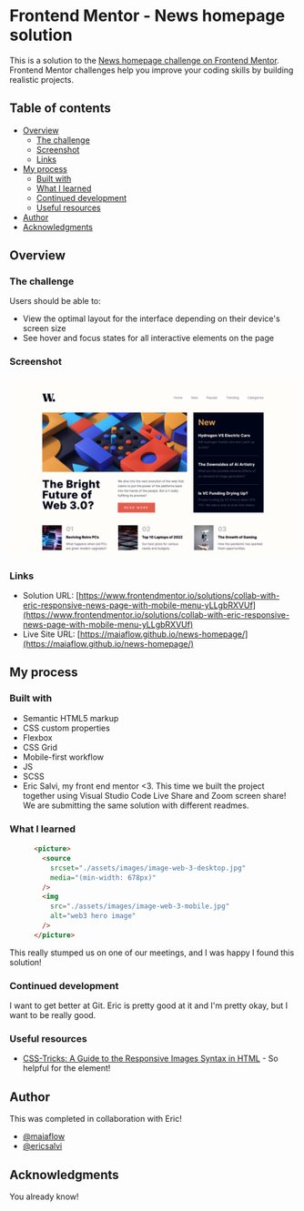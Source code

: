# Frontend Mentor - News homepage solution

This is a solution to the [News homepage challenge on Frontend Mentor](https://www.frontendmentor.io/challenges/news-homepage-H6SWTa1MFl). Frontend Mentor challenges help you improve your coding skills by building realistic projects. 

## Table of contents

- [Overview](#overview)
  - [The challenge](#the-challenge)
  - [Screenshot](#screenshot)
  - [Links](#links)
- [My process](#my-process)
  - [Built with](#built-with)
  - [What I learned](#what-i-learned)
  - [Continued development](#continued-development)
  - [Useful resources](#useful-resources)
- [Author](#author)
- [Acknowledgments](#acknowledgments)

## Overview

### The challenge

Users should be able to:

- View the optimal layout for the interface depending on their device's screen size
- See hover and focus states for all interactive elements on the page

### Screenshot

![](./screenshot.png)

### Links

- Solution URL: [https://www.frontendmentor.io/solutions/collab-with-eric-responsive-news-page-with-mobile-menu-yLLgbRXVUf](https://www.frontendmentor.io/solutions/collab-with-eric-responsive-news-page-with-mobile-menu-yLLgbRXVUf)
- Live Site URL: [https://maiaflow.github.io/news-homepage/](https://maiaflow.github.io/news-homepage/)

## My process

### Built with

- Semantic HTML5 markup
- CSS custom properties
- Flexbox
- CSS Grid
- Mobile-first workflow
- JS
- SCSS
- Eric Salvi, my front end mentor <3. This time we built the project together using Visual Studio Code Live Share and Zoom screen share! We are submitting the same solution with different readmes.

### What I learned

```html
      <picture>
        <source 
          srcset="./assets/images/image-web-3-desktop.jpg"
          media="(min-width: 678px)"
        />
        <img
          src="./assets/images/image-web-3-mobile.jpg"
          alt="web3 hero image"
        />
      </picture>
```

This really stumped us on one of our meetings, and I was happy I found this solution!

### Continued development

I want to get better at Git. Eric is pretty good at it and I'm pretty okay, but I want to be really good. 

### Useful resources

- [CSS-Tricks: A Guide to the Responsive Images Syntax in HTML](https://css-tricks.com/a-guide-to-the-responsive-images-syntax-in-html/) - So helpful for the <picture> element!

## Author

This was completed in collaboration with Eric!
- [@maiaflow](https://www.frontendmentor.io/profile/maiaflow)
- [@ericsalvi](https://www.frontendmentor.io/profile/ericsalvi)

## Acknowledgments

You already know!